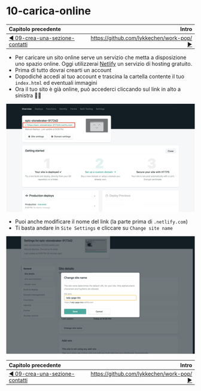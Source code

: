 # 10-carica-online

| Capitolo precedente | Intro |
| :--------------- | ---------------: |
| [◀︎ ︎︎09-crea-una-sezione-contatti](../09-crea-una-sezione-contatti)| [https://github.com/lykkechen/work-pop/ ▶︎](https://github.com/lykkechen/work-pop/) |



- Per caricare un sito online serve un servizio che metta a disposizione uno spazio online.
Oggi utilizzerai [Netlify](https://www.netlify.com) un servizio di hosting gratuito.
- Prima di tutto dovrai crearti un account
- Dopodiché accedi al tuo account e trascina la cartella contente il tuo `index.html` ed eventuali immagini
- Ora il tuo sito è già online, può accederci cliccando sul link in alto a sinistra 🎉🎉


![10-image.png](../assets/Lessons/10-image.png)


- Puoi anche modificare il nome del link (la parte prima di `.netlify.com`)
- Ti basta andare in `Site Settings` e cliccare su `Change site name`


![10-image-1.png](../assets/Lessons/10-image-1.png)


| Capitolo precedente  | Intro |
| :--------------- | ---------------: |
| [◀︎ ︎︎09-crea-una-sezione-contatti](../09-crea-una-sezione-contatti)| [https://github.com/lykkechen/work-pop/ ▶︎](https://github.com/lykkechen/work-pop/) |
